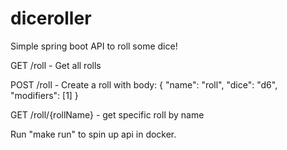 # diceroller
Simple spring boot API to roll some dice!

GET /roll - Get all rolls

POST /roll - Create a roll with body:
  {
    "name": "roll",
    "dice": "d6",
    "modifiers": [1]
  }
  
GET /roll/{rollName}  - get specific roll by name

Run "make run" to spin up api in docker.
